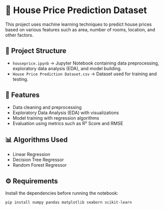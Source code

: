 # 🏡 House Price Prediction Dataset

This project uses machine learning techniques to predict house prices based on various features such as area, number of rooms, location, and other factors.  

## 📂 Project Structure
- `houseprice.ipynb` → Jupyter Notebook containing data preprocessing, exploratory data analysis (EDA), and model building.
- `House Price Prediction Dataset.csv` → Dataset used for training and testing.

## 🚀 Features
- Data cleaning and preprocessing  
- Exploratory Data Analysis (EDA) with visualizations  
- Model training with regression algorithms  
- Evaluation using metrics such as R² Score and RMSE  

## 📊 Algorithms Used
- Linear Regression  
- Decision Tree Regressor  
- Random Forest Regressor  

## ⚙️ Requirements
Install the dependencies before running the notebook:
```bash
pip install numpy pandas matplotlib seaborn scikit-learn
